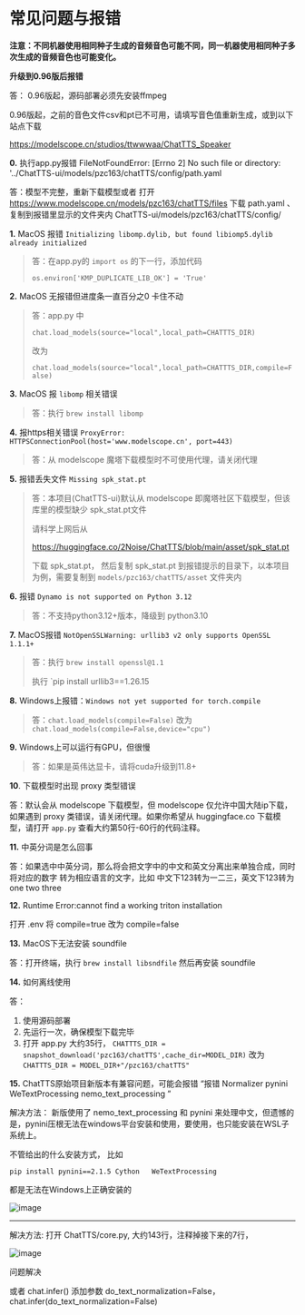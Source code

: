 # 常见问题与报错


**注意：不同机器使用相同种子生成的音频音色可能不同，同一机器使用相同种子多次生成的音频音色也可能变化。**


**升级到0.96版后报错**

答： 0.96版起，源码部署必须先安装ffmpeg 

0.96版起，之前的音色文件csv和pt已不可用，请填写音色值重新生成，或到以下站点下载  
 
https://modelscope.cn/studios/ttwwwaa/ChatTTS_Speaker


**0.** 执行app.py报错 FileNotFoundError: [Errno 2] No such file or directory: '../ChatTTS-ui/models/pzc163/chatTTS/config/path.yaml

答：模型不完整，重新下载模型或者 打开 https://www.modelscope.cn/models/pzc163/chatTTS/files 下载 path.yaml 、复制到报错里显示的文件夹内 ChatTTS-ui/models/pzc163/chatTTS/config/



**1.**  MacOS 报错 `Initializing libomp.dylib, but found libiomp5.dylib already initialized`

> 答：在app.py的 `import os` 的下一行，添加代码
>   
> `os.environ['KMP_DUPLICATE_LIB_OK'] = 'True'`


**2.**  MacOS 无报错但进度条一直百分之0 卡住不动

> 答：app.py 中 
> 
> `chat.load_models(source="local",local_path=CHATTTS_DIR)` 
> 
> 改为
> 
> `chat.load_models(source="local",local_path=CHATTTS_DIR,compile=False)`

**3.**  MacOS 报 `libomp` 相关错误

> 答：执行  `brew install libomp`

**4.**  报https相关错误 `ProxyError: HTTPSConnectionPool(host='www.modelscope.cn', port=443)`

> 答：从 modelscope 魔塔下载模型时不可使用代理，请关闭代理


**5.**  报错丢失文件 `Missing spk_stat.pt`

> 答：本项目(ChatTTS-ui)默认从 modelscope 即魔塔社区下载模型，但该库里的模型缺少 spk_stat.pt文件
> 
>   请科学上网后从
>
>   https://huggingface.co/2Noise/ChatTTS/blob/main/asset/spk_stat.pt    
> 
>  下载 spk_stat.pt， 然后复制 spk_stat.pt  到报错提示的目录下，以本项目为例，需要复制到  `models/pzc163/chatTTS/asset`  文件夹内


**6.**  报错 `Dynamo is not supported on Python 3.12`

> 答：不支持python3.12+版本，降级到 python3.10


**7.**  MacOS报错 `NotOpenSSLWarning: urllib3 v2 only supports OpenSSL 1.1.1+`

> 答：执行  `brew install openssl@1.1`  
> 
>  执行   `pip install urllib3==1.26.15



**8.**  Windows上报错：`Windows not yet supported for torch.compile`

> 答：`chat.load_models(compile=False)`  改为   `chat.load_models(compile=False,device="cpu")`


**9.**   Windows上可以运行有GPU，但很慢

> 答：如果是英伟达显卡，请将cuda升级到11.8+


**10**. 下载模型时出现 proxy 类型错误

答：默认会从 modelscope 下载模型，但 modelscope 仅允许中国大陆ip下载，如果遇到 proxy 类错误，请关闭代理。如果你希望从 huggingface.co 下载模型，请打开 `app.py` 查看大约第50行-60行的代码注释。


**11.** 中英分词是怎么回事

答：如果选中中英分词，那么将会把文字中的中文和英文分离出来单独合成，同时将对应的数字 转为相应语言的文字，比如 中文下123转为一二三，英文下123转为 one two three


**12.** Runtime Error:cannot find a working triton installation 

打开 .env  将 compile=true 改为 compile=false

**13.** MacOS下无法安装 soundfile

答：打开终端，执行 `brew install libsndfile` 然后再安装 soundfile


**14.** 如何离线使用

答：

1. 使用源码部署
2. 先运行一次，确保模型下载完毕
3. 打开 app.py 大约35行， `CHATTTS_DIR = snapshot_download('pzc163/chatTTS',cache_dir=MODEL_DIR)` 改为 `CHATTTS_DIR = MODEL_DIR+"/pzc163/chatTTS"`

**15.** ChatTTS原始项目新版本有兼容问题，可能会报错 “报错 Normalizer pynini WeTextProcessing nemo_text_processing ”

解决方法：
新版使用了 nemo_text_processing  和  pynini 来处理中文，但遗憾的是，pynini压根无法在windows平台安装和使用，要使用，也只能安装在WSL子系统上。

不管给出的什么安装方式， 比如 

```
pip install pynini==2.1.5 Cython   WeTextProcessing

```

都是无法在Windows上正确安装的

![image](https://github.com/2noise/ChatTTS/assets/3378335/e32c50d1-492c-4b72-958b-78af0575e662)


----

解决方法:
打开 ChatTTS/core.py, 大约143行，注释掉接下来的7行，

![image](https://github.com/2noise/ChatTTS/assets/3378335/5bdd3dc8-0c7c-485f-b5dc-613f14917319)


问题解决

或者 chat.infer() 添加参数 do_text_normalization=False， chat.infer(do_text_normalization=False)
